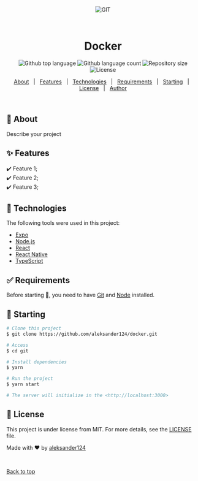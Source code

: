 <div align="center" id="top"> 
  <img src="./.github/app.gif" alt="GIT" />

  &#xa0;

  <!-- <a href="https://git.netlify.app">Demo</a> -->
</div>

<h1 align="center">Docker</h1>

<p align="center">
  <img alt="Github top language" src="https://img.shields.io/github/languages/top/aleksander124/git?color=56BEB8">

  <img alt="Github language count" src="https://img.shields.io/github/languages/count/aleksander124/git?color=56BEB8">

  <img alt="Repository size" src="https://img.shields.io/github/repo-size/aleksander124/git?color=56BEB8">

  <img alt="License" src="https://img.shields.io/github/license/aleksander124/git?color=56BEB8">

  <!-- <img alt="Github issues" src="https://img.shields.io/github/issues/aleksander124/git?color=56BEB8" /> -->

  <!-- <img alt="Github forks" src="https://img.shields.io/github/forks/aleksander124/git?color=56BEB8" /> -->

  <!-- <img alt="Github stars" src="https://img.shields.io/github/stars/aleksander124/git?color=56BEB8" /> -->
</p>

<!-- Status -->

<!-- <h4 align="center"> 
	🚧  GIT 🚀 Under construction...  🚧
</h4> 

<hr> -->

<p align="center">
  <a href="#dart-about">About</a> &#xa0; | &#xa0; 
  <a href="#sparkles-features">Features</a> &#xa0; | &#xa0;
  <a href="#rocket-technologies">Technologies</a> &#xa0; | &#xa0;
  <a href="#white_check_mark-requirements">Requirements</a> &#xa0; | &#xa0;
  <a href="#checkered_flag-starting">Starting</a> &#xa0; | &#xa0;
  <a href="#memo-license">License</a> &#xa0; | &#xa0;
  <a href="https://github.com/aleksander124" target="_blank">Author</a>
</p>

<br>

## :dart: About ##

Describe your project

## :sparkles: Features ##

:heavy_check_mark: Feature 1;\
:heavy_check_mark: Feature 2;\
:heavy_check_mark: Feature 3;

## :rocket: Technologies ##

The following tools were used in this project:

- [Expo](https://expo.io/)
- [Node.js](https://nodejs.org/en/)
- [React](https://pt-br.reactjs.org/)
- [React Native](https://reactnative.dev/)
- [TypeScript](https://www.typescriptlang.org/)

## :white_check_mark: Requirements ##

Before starting :checkered_flag:, you need to have [Git](https://git-scm.com) and [Node](https://nodejs.org/en/) installed.

## :checkered_flag: Starting ##

```bash
# Clone this project
$ git clone https://github.com/aleksander124/docker.git

# Access
$ cd git

# Install dependencies
$ yarn

# Run the project
$ yarn start

# The server will initialize in the <http://localhost:3000>
```

## :memo: License ##

This project is under license from MIT. For more details, see the [LICENSE](LICENSE.md) file.


Made with :heart: by <a href="https://github.com/aleksander124" target="_blank">aleksander124</a>

&#xa0;

<a href="#top">Back to top</a>
